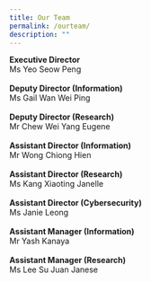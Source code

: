 ```yaml
---
title: Our Team
permalink: /ourteam/
description: ""
---
```

**Executive Director**<br>
Ms Yeo Seow Peng
<br> <br>**Deputy Director (Information)**<br>
Ms Gail Wan Wei Ping <br><br>
**Deputy Director (Research)**<br>
Mr Chew Wei Yang Eugene <br><br>
**Assistant Director (Information)**<br>
Mr Wong Chiong Hien <br><br>
**Assistant Director (Research)** <br>
Ms Kang Xiaoting Janelle <br><br>
**Assistant Director (Cybersecurity)** <br>
Ms Janie Leong <br><br>
**Assistant Manager (Information)**<br>
Mr Yash Kanaya <br><br>
**Assistant Manager (Research)** <br>
Ms Lee Su Juan Janese <br><br>